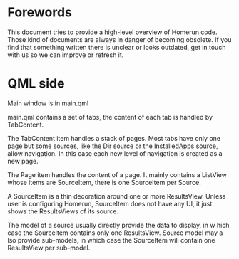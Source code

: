 # Forewords

This document tries to provide a high-level overview of Homerun code. Those kind
of documents are always in danger of becoming obsolete. If you find that
something written there is unclear or looks outdated, get in touch with us so
we can improve or refresh it.

# QML side

Main window is in main.qml

main.qml contains a set of tabs, the content of each tab is handled by
TabContent.

The TabContent item handles a stack of pages. Most tabs have only one page but
some sources, like the Dir source or the InstalledApps source, allow
navigation. In this case each new level of navigation is created as a new page.

The Page item handles the content of a page. It mainly contains a ListView
whose items are SourceItem, there is one SourceItem per Source.

A SourceItem is a thin decoration around one or more ResultsView. Unless user
is configuring Homerun, SourceItem does not have any UI, it just shows the
ResultsViews of its source.

The model of a source usually directly provide the data to display, in w
hich case the SourceItem contains only one ResultsView. Source model may a
lso provide sub-models, in which case the SourceItem will contain one
ResultsView per sub-model.
